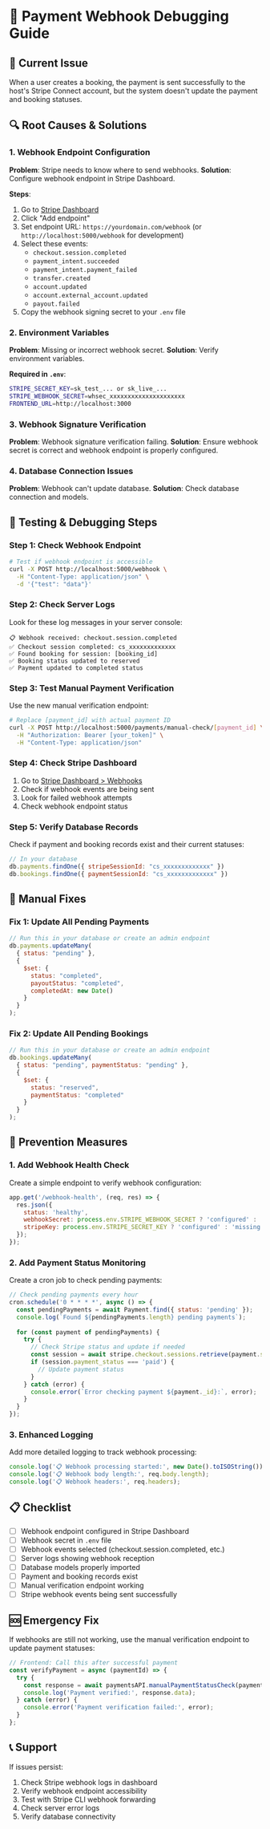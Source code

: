 # 🔧 Payment Webhook Debugging Guide

## 🚨 Current Issue
When a user creates a booking, the payment is sent successfully to the host's Stripe Connect account, but the system doesn't update the payment and booking statuses.

## 🔍 Root Causes & Solutions

### 1. **Webhook Endpoint Configuration**
**Problem**: Stripe needs to know where to send webhooks.
**Solution**: Configure webhook endpoint in Stripe Dashboard.

**Steps**:
1. Go to [Stripe Dashboard](https://dashboard.stripe.com/webhooks)
2. Click "Add endpoint"
3. Set endpoint URL: `https://yourdomain.com/webhook` (or `http://localhost:5000/webhook` for development)
4. Select these events:
   - `checkout.session.completed`
   - `payment_intent.succeeded`
   - `payment_intent.payment_failed`
   - `transfer.created`
   - `account.updated`
   - `account.external_account.updated`
   - `payout.failed`
5. Copy the webhook signing secret to your `.env` file

### 2. **Environment Variables**
**Problem**: Missing or incorrect webhook secret.
**Solution**: Verify environment variables.

**Required in `.env`**:
```bash
STRIPE_SECRET_KEY=sk_test_... or sk_live_...
STRIPE_WEBHOOK_SECRET=whsec_xxxxxxxxxxxxxxxxxxxxx
FRONTEND_URL=http://localhost:3000
```

### 3. **Webhook Signature Verification**
**Problem**: Webhook signature verification failing.
**Solution**: Ensure webhook secret is correct and webhook endpoint is properly configured.

### 4. **Database Connection Issues**
**Problem**: Webhook can't update database.
**Solution**: Check database connection and models.

## 🧪 Testing & Debugging Steps

### Step 1: Check Webhook Endpoint
```bash
# Test if webhook endpoint is accessible
curl -X POST http://localhost:5000/webhook \
  -H "Content-Type: application/json" \
  -d '{"test": "data"}'
```

### Step 2: Check Server Logs
Look for these log messages in your server console:
```
📋 Webhook received: checkout.session.completed
✅ Checkout session completed: cs_xxxxxxxxxxxxx
✅ Found booking for session: [booking_id]
✅ Booking status updated to reserved
✅ Payment updated to completed status
```

### Step 3: Test Manual Payment Verification
Use the new manual verification endpoint:
```bash
# Replace [payment_id] with actual payment ID
curl -X POST http://localhost:5000/payments/manual-check/[payment_id] \
  -H "Authorization: Bearer [your_token]" \
  -H "Content-Type: application/json"
```

### Step 4: Check Stripe Dashboard
1. Go to [Stripe Dashboard > Webhooks](https://dashboard.stripe.com/webhooks)
2. Check if webhook events are being sent
3. Look for failed webhook attempts
4. Check webhook endpoint status

### Step 5: Verify Database Records
Check if payment and booking records exist and their current statuses:
```javascript
// In your database
db.payments.findOne({ stripeSessionId: "cs_xxxxxxxxxxxxx" })
db.bookings.findOne({ paymentSessionId: "cs_xxxxxxxxxxxxx" })
```

## 🔧 Manual Fixes

### Fix 1: Update All Pending Payments
```javascript
// Run this in your database or create an admin endpoint
db.payments.updateMany(
  { status: "pending" },
  { 
    $set: { 
      status: "completed",
      payoutStatus: "completed",
      completedAt: new Date()
    }
  }
);
```

### Fix 2: Update All Pending Bookings
```javascript
// Run this in your database or create an admin endpoint
db.bookings.updateMany(
  { status: "pending", paymentStatus: "pending" },
  { 
    $set: { 
      status: "reserved",
      paymentStatus: "completed"
    }
  }
);
```

## 🚀 Prevention Measures

### 1. **Add Webhook Health Check**
Create a simple endpoint to verify webhook configuration:
```javascript
app.get('/webhook-health', (req, res) => {
  res.json({
    status: 'healthy',
    webhookSecret: process.env.STRIPE_WEBHOOK_SECRET ? 'configured' : 'missing',
    stripeKey: process.env.STRIPE_SECRET_KEY ? 'configured' : 'missing'
  });
});
```

### 2. **Add Payment Status Monitoring**
Create a cron job to check pending payments:
```javascript
// Check pending payments every hour
cron.schedule('0 * * * *', async () => {
  const pendingPayments = await Payment.find({ status: 'pending' });
  console.log(`Found ${pendingPayments.length} pending payments`);
  
  for (const payment of pendingPayments) {
    try {
      // Check Stripe status and update if needed
      const session = await stripe.checkout.sessions.retrieve(payment.stripeSessionId);
      if (session.payment_status === 'paid') {
        // Update payment status
      }
    } catch (error) {
      console.error(`Error checking payment ${payment._id}:`, error);
    }
  }
});
```

### 3. **Enhanced Logging**
Add more detailed logging to track webhook processing:
```javascript
console.log('📋 Webhook processing started:', new Date().toISOString());
console.log('📋 Webhook body length:', req.body.length);
console.log('📋 Webhook headers:', req.headers);
```

## 📋 Checklist

- [ ] Webhook endpoint configured in Stripe Dashboard
- [ ] Webhook secret in `.env` file
- [ ] Webhook events selected (checkout.session.completed, etc.)
- [ ] Server logs showing webhook reception
- [ ] Database models properly imported
- [ ] Payment and booking records exist
- [ ] Manual verification endpoint working
- [ ] Stripe webhook events being sent successfully

## 🆘 Emergency Fix

If webhooks are still not working, use the manual verification endpoint to update payment statuses:

```javascript
// Frontend: Call this after successful payment
const verifyPayment = async (paymentId) => {
  try {
    const response = await paymentsAPI.manualPaymentStatusCheck(paymentId);
    console.log('Payment verified:', response.data);
  } catch (error) {
    console.error('Payment verification failed:', error);
  }
};
```

## 📞 Support

If issues persist:
1. Check Stripe webhook logs in dashboard
2. Verify webhook endpoint accessibility
3. Test with Stripe CLI webhook forwarding
4. Check server error logs
5. Verify database connectivity
